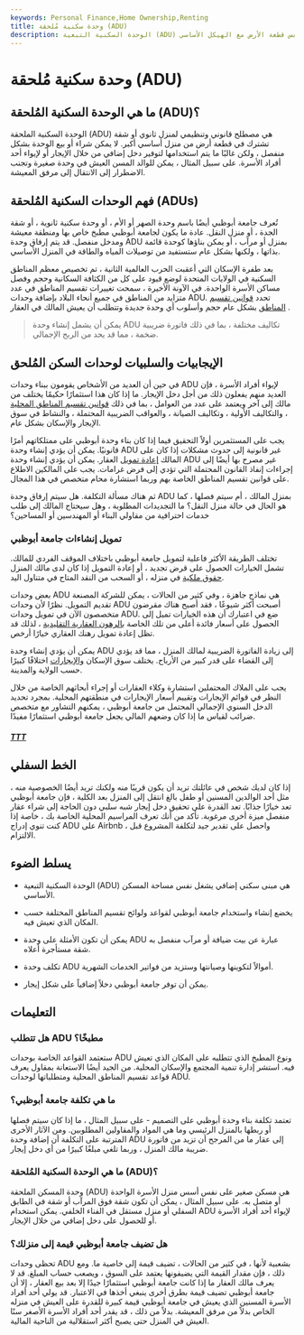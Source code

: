 ```yaml
---
keywords: Personal Finance,Home Ownership,Renting
title: وحدة سكنية مُلحقة (ADU)
description: الوحدة السكنية التبعية (ADU) عبارة عن هيكل سكني يشترك في نفس قطعة الأرض مع الهيكل الأساسي.
---
```


# وحدة سكنية مُلحقة (ADU)
## ما هي الوحدة السكنية المُلحقة (ADU)؟

الوحدة السكنية الملحقة (ADU) هي مصطلح قانوني وتنظيمي لمنزل ثانوي أو شقة تشترك في قطعة أرض من منزل أساسي أكبر. لا يمكن شراء أو بيع الوحدة بشكل منفصل ، ولكن غالبًا ما يتم استخدامها لتوفير دخل إضافي من خلال الإيجار أو لإيواء أحد أفراد الأسرة. على سبيل المثال ، يمكن للوالد المسن العيش في وحدة صغيرة وتجنب الاضطرار إلى الانتقال إلى مرفق المعيشة.

## فهم الوحدات السكنية المُلحقة (ADUs)

تُعرف جامعة أبوظبي أيضًا باسم وحدة الصهر أو الأم ، أو وحدة سكنية ثانوية ، أو شقة الجدة ، أو منزل النقل. عادة ما يكون لجامعة أبوظبي مطبخ خاص بها ومنطقة معيشة ومدخل منفصل. قد يتم إرفاق وحدة ADU بمنزل أو مرآب ، أو يمكن بناؤها كوحدة قائمة بذاتها ، ولكنها بشكل عام ستستفيد من توصيلات المياه والطاقة في المنزل الأساسي.

بعد طفرة الإسكان التي أعقبت الحرب العالمية الثانية ، تم تخصيص معظم المناطق السكنية في الولايات المتحدة لوضع قيود على كل من الكثافة السكانية وحجم وفصل مساكن الأسرة الواحدة. في الآونة الأخيرة ، سمحت تغييرات تقسيم المناطق في عدد متزايد من المناطق في جميع أنحاء البلاد بإضافة وحدات ADU. تحدد [قوانين تقسيم المناطق](/zoning) بشكل عام حجم وأسلوب أي وحدة جديدة وتتطلب أن يعيش المالك في العقار .

> يمكن أن يشمل إنشاء وحدة ADU تكاليف مختلفة ، بما في ذلك فاتورة ضريبية ضخمة ، مما قد يحد من الربح الإجمالي.

>

## الإيجابيات والسلبيات لوحدات السكن المُلحق

في حين أن العديد من الأشخاص يقومون ببناء وحدات ADU لإيواء أفراد الأسرة ، فإن العديد منهم يفعلون ذلك من أجل دخل الإيجار. ما إذا كان هذا استثمارًا حكيمًا يختلف من مالك إلى آخر ويعتمد على عدد من العوامل ، بما في ذلك [قوانين تقسيم المناطق المحلية](/zoning-ordinance) ، والتكاليف الأولية ، وتكاليف الصيانة ، والعواقب الضريبية المحتملة ، والنشاط في سوق الإيجار والإسكان بشكل عام.

يجب على المستثمرين أولاً التحقيق فيما إذا كان بناء وحدة أبوظبي على ممتلكاتهم أمرًا قانونيًا. يمكن أن يؤدي إنشاء وحدة ADU غير قانونية إلى حدوث مشكلات إذا كان على المالك [إعادة تمويل](/refinance) العقار. يمكن أن يؤدي إنشاء وحدة ADU غير مصرح بها أيضًا إلى إجراءات إنفاذ القانون المحتملة التي تؤدي إلى فرض غرامات. يجب على المالكين الاطلاع على قوانين تقسيم المناطق الخاصة بهم وربما استشارة محام متخصص في هذا المجال.

ثم هناك مسألة التكلفة. هل سيتم إرفاق وحدة ADU بمنزل المالك ، أم سيتم فصلها ، كما هو الحال في حالة منزل النقل؟ ما التجديدات المطلوبة ، وهل سيحتاج المالك إلى طلب خدمات احترافية من مقاولي البناء أو المهندسين أو المساحين؟

### تمويل إنشاءات جامعة أبوظبي

تختلف الطريقة الأكثر فاعلية لتمويل جامعة أبوظبي باختلاف الموقف الفردي للمالك. تشمل الخيارات الحصول على قرض تجديد ، أو إعادة التمويل إذا كان لدى مالك المنزل [حقوق ملكية](/equity) في منزله ، أو السحب من النقد المتاح في متناول اليد.

بعض وحدات ADU هي نماذج جاهزة ، وفي كثير من الحالات ، يمكن للشركة المصنعة تقديم التمويل. نظرًا لأن وحدات ADU أصبحت أكثر شيوعًا ، فقد أصبح هناك مقرضون متخصصون الآن في تمويل وحدات ADU. ضع في اعتبارك أن هذه الخيارات تميل إلى الحصول على أسعار فائدة أعلى من تلك الخاصة [بالرهون العقارية التقليدية](/mortgage) ، لذلك قد تظل إعادة تمويل رهنك العقاري خيارًا أرخص.

يمكن أن يؤدي إنشاء وحدة ADU إلى زيادة الفاتورة الضريبية لمالك المنزل ، مما قد يؤدي إلى القضاء على قدر كبير من الأرباح. يختلف سوق الإسكان [والإيجارات](/residentialrentalproperty) اختلافًا كبيرًا حسب الولاية والمدينة.

يجب على الملاك المحتملين استشارة وكلاء العقارات أو إجراء أبحاثهم الخاصة من خلال النظر في قوائم الإيجارات وتقييم أسعار الإيجارات في منطقتهم المحلية. بمجرد تحديد الدخل السنوي الإجمالي المحتمل من جامعة أبوظبي ، يمكنهم التشاور مع متخصص ضرائب لقياس ما إذا كان وضعهم المالي يجعل جامعة أبوظبي استثمارًا مفيدًا.

<h5> <a href=""> TTT </a> </h5>

## الخط السفلي

إذا كان لديك شخص في عائلتك تريد أن يكون قريبًا منه ولكنك تريد أيضًا الخصوصية منه ، مثل أحد الوالدين المسنين أو طفل بالغ انتقل إلى المنزل بعد الكلية ، فإن جامعة أبوظبي تعد خيارًا جذابًا. تعد القدرة على تحقيق دخل إيجار شبه سلبي دون الحاجة إلى شراء عقار منفصل ميزة أخرى مرغوبة. تأكد من أنك تعرف المراسيم المحلية الخاصة بك ، خاصة إذا كنت تنوي إدراج ADU على Airbnb ، واحصل على تقدير جيد لتكلفة المشروع قبل الالتزام.

## يسلط الضوء

- الوحدة السكنية التبعية (ADU) هي مبنى سكني إضافي يشغل نفس مساحة المسكن الأساسي.

- يخضع إنشاء واستخدام جامعة أبوظبي لقواعد ولوائح تقسيم المناطق المختلفة حسب المكان الذي تعيش فيه.

- يمكن أن تكون الأمثلة على وحدة ADU عبارة عن بيت ضيافة أو مرآب منفصل به شقة مستأجرة أعلاه.

- تكلف وحدة ADU أموالاً لتكوينها وصيانتها وستزيد من فواتير الخدمات الشهرية.

- يمكن أن توفر جامعة أبوظبي دخلاً إضافياً على شكل إيجار.

## التعليمات

### هل تتطلب ADU مطبخًا؟

ستعتمد القواعد الخاصة بوحدات ADU ونوع المطبخ الذي تتطلبه على المكان الذي تعيش فيه. استشر إدارة تنمية المجتمع والإسكان المحلية. من الجيد أيضًا الاستعانة بمقاول يعرف قواعد تقسيم المناطق المحلية ومتطلباتها لوحدات ADU.

### ما هي تكلفة جامعة أبوظبي؟

تعتمد تكلفة بناء وحدة أبوظبي على التصميم - على سبيل المثال ، ما إذا كان سيتم فصلها أو ربطها بالمنزل الرئيسي وما هي المواد والمقاولين المطلوبين. ومن الآثار الأخرى المترتبة على التكلفة أن إضافة وحدة ADU إلى عقار ما من المرجح أن تزيد من فاتورة ضريبة مالك المنزل ، وربما تلغي مبلغًا كبيرًا من أي دخل إيجار.

### ما هي الوحدة السكنية المُلحقة (ADU)؟

وحدة المسكن الملحقة (ADU) هي مسكن صغير على نفس أسس منزل الأسرة الواحدة أو متصل به. على سبيل المثال ، يمكن أن تكون شقة فوق المرآب أو شقة في الطابق السفلي أو منزل مستقل في الفناء الخلفي. يمكن استخدام ADU لإيواء أحد أفراد الأسرة أو للحصول على دخل إضافي من خلال الإيجار.

### هل تضيف جامعة أبوظبي قيمة إلى منزلك؟

تحظى وحدات ADU بشعبية لأنها ، في كثير من الحالات ، تضيف قيمة إلى خاصية ما. ومع ذلك ، فإن مقدار القيمة التي يضيفونها يعتمد على السوق ، ويصعب حساب المبلغ. قد لا يعرف مالك العقار ما إذا كانت جامعة أبوظبي استثمارًا جيدًا إلا بعد بيع العقار ، إلا أن جامعة أبوظبي تضيف قيمة بطرق أخرى ينبغي أخذها في الاعتبار. قد يولي أحد أفراد الأسرة المسنين الذي يعيش في جامعة أبوظبي قيمة كبيرة للقدرة على العيش في منزله الخاص بدلاً من مرفق المعيشة. بدلاً من ذلك ، قد يقدر أحد أفراد الأسرة الأصغر سنًا العيش في المنزل حتى يصبح أكثر استقلالية من الناحية المالية.

